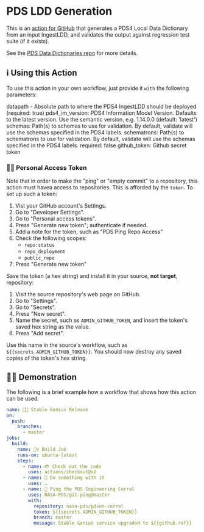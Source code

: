 # PDS LDD Generation

This is an [action for GitHub](https://github.com/features/actions) that generates a PDS4 Local
Data Dictionary from an input IngestLDD, and validates the output against regression test suite (if it exists).

See the [PDS Data Dictionaries repo](https://pds-data-dictionaries.github.io/) for more details.


## ℹ️ Using this Action

To use this action in your own workflow, just provide it `with` the following parameters:

  datapath - Absolute path to where the PDS4 IngestLDD should be deployed (required: true)
  pds4_im_version: PDS4 Information Model Version. Defaults to the latest version. Use the semantic version, e.g. 1.14.0.0 (default: 'latest')
  schemas: Path(s) to schemas to use for validation. By default, validate will use the schemas specified in the PDS4 labels.
  schematrons: Path(s) to schematrons to use for validation. By default, validate will use the schemas specified in the PDS4 labels.
    required: false
  github_token: Github secret token


### 👮‍♂️ Personal Access Token

Note that in order to make the "ping" or "empty commit" to a repository, this action must havea access to repositories. This is afforded by the `token`. To set up such a token:

1. Vist your GitHub account's Settings.
2. Go to "Developer Settings".
3. Go to "Personal access tokens".
4. Press "Generate new token"; authenticate if needed.
5. Add a note for the token, such as "PDS Ping Repo Access"
6. Check the following scopes:
    - `repo:status`
    - `repo_deployment`
    - `public_repo`
7. Press "Generate new token"

Save the token (a hex string) and install it in your source, **not target**, repository:

1. Visit the source repository's web page on GitHub.
2. Go to "Settings".
3. Go to "Secrets".
4. Press "New secret".
5. Name the secret, such as `ADMIN_GITHUB_TOKEN`, and insert the token's saved hex string as the value.
6. Press "Add secret".

Use this name in the source's workflow, such as `${{secrets.ADMIN_GITHUB_TOKEN}}`. You should now destroy any saved copies of the token's hex string.


## 💁‍♀️ Demonstration

The following is a brief example how a workflow that shows how this action can be used:

```yaml
name: 👩‍🏫 Stable Genius Release
on:
  push:
    branches:
      - master
jobs:
  build:
    name: 👷‍♀️ Build Job
    runs-on: ubuntu-latest
    steps:
      - name: 💳 Check out the code
        uses: actions/checkout@v2
      - name: 🔧 Do something with it
        uses: …
      - name: 📡 Ping the PDS Engineering Corral
        uses: NASA-PDS/git-ping@master
        with:
          repository: nasa-pds/pdsen-corral
          token: ${{secrets.ADMIN_GITHUB_TOKEN}}
          branch: master
          message: Stable Genius service upgraded to ${{github.ref}}
```
